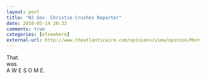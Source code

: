 ```yaml
---
layout: post  
title: "NJ Gov. Christie Crushes Reporter"  
date: 2010-05-14 20:33  
comments: true  
categories: [elsewhere]
external-url: http://www.theatlanticwire.com/opinions/view/opinion/Morning-Vid-New-Jersey-Gov-Christie-Rips-Into-Media-Drawing-Cheers-3601?  
---
```


That.  
was.  
A W E S O M E.
